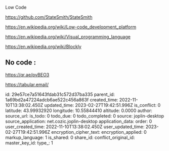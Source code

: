 Low Code

https://github.com/StateSmith/StateSmith

https://en.wikipedia.org/wiki/Low-code_development_platform

https://en.wikipedia.org/wiki/Visual_programming_language

https://en.wikipedia.org/wiki/Blockly


## No code :

https://qr.ae/pvBEO3

https://tabular.email/



id: 29e57ce7a51643fdab31c572d37ba335
parent_id: 1a69bd2a47224adcb6ae522c456a863f
created_time: 2022-11-10T13:38:02.450Z
updated_time: 2023-02-27T19:42:51.996Z
is_conflict: 0
latitude: 43.99932920
longitude: 10.55844410
altitude: 0.0000
author: 
source_url: 
is_todo: 0
todo_due: 0
todo_completed: 0
source: joplin-desktop
source_application: net.cozic.joplin-desktop
application_data: 
order: 0
user_created_time: 2022-11-10T13:38:02.450Z
user_updated_time: 2023-02-27T19:42:51.996Z
encryption_cipher_text: 
encryption_applied: 0
markup_language: 1
is_shared: 0
share_id: 
conflict_original_id: 
master_key_id: 
type_: 1